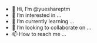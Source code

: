 - 👋 Hi, I’m @yueshareptm
- 👀 I’m interested in ...
- 🌱 I’m currently learning ...
- 💞️ I’m looking to collaborate on ...
- 📫 How to reach me ...

<!---
yueshareptm/yueshareptm is a ✨ special ✨ repository because its `README.md` (this file) appears on your GitHub profile.
You can click the Preview link to take a look at your changes.
--->
